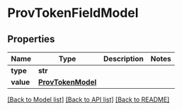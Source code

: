 # ProvTokenFieldModel

## Properties
Name | Type | Description | Notes
------------ | ------------- | ------------- | -------------
**type** | **str** |  | 
**value** | [**ProvTokenModel**](ProvTokenModel.md) |  | 

[[Back to Model list]](../README.md#documentation-for-models) [[Back to API list]](../README.md#documentation-for-api-endpoints) [[Back to README]](../README.md)


